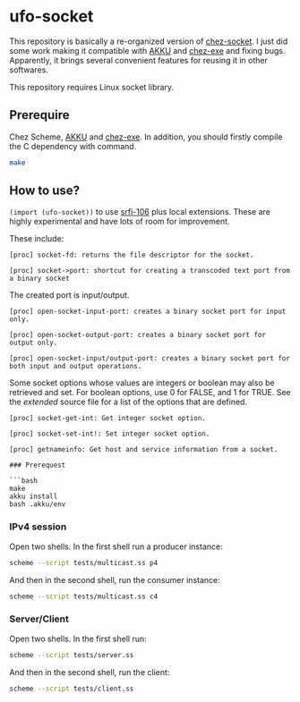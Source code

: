 # ufo-socket

This repository is basically a re-organized version of [chez-socket](https://github.com/akce/chez-socket). I just did some work making it compatible with [AKKU](https://akkuscm.org/) and [chez-exe](https://github.com/gwatt/chez-exe) and fixing bugs. Apparently, it brings several convenient features for reusing it in other softwares.

This repository requires Linux socket library.

## Prerequire
Chez Scheme, [AKKU](https://akkuscm.org/) and [chez-exe](https://github.com/gwatt/chez-exe). In addition, you should firstly compile the C dependency with command.

```bash 
make
```

## How to use?

`(import (ufo-socket))` to use [srfi-106](https://srfi.schemers.org/srfi-106/) plus local extensions. These are highly experimental and have lots of room for improvement.

These include:

```
[proc] socket-fd: returns the file descriptor for the socket.
```
```
[proc] socket->port: shortcut for creating a transcoded text port from a binary socket
```
The created port is input/output.
```
[proc] open-socket-input-port: creates a binary socket port for input only.
```
```
[proc] open-socket-output-port: creates a binary socket port for output only.
```
```
[proc] open-socket-input/output-port: creates a binary socket port for both input and output operations.
```
Some socket options whose values are integers or boolean may also be retrieved and set. For boolean options, use 0 for FALSE, and 1 for TRUE.
See the *extended* source file for a list of the options that are defined.
```
[proc] socket-get-int: Get integer socket option.
```
```
[proc] socket-set-int!: Set integer socket option.
```
```
[proc] getnameinfo: Get host and service information from a socket.

### Prerequest

```bash 
make
akku install
bash .akku/env
```

### IPv4 session
Open two shells. In the first shell run a producer instance:
```sh
scheme --script tests/multicast.ss p4
```
And then in the second shell, run the consumer instance:
```sh
scheme --script tests/multicast.ss c4
```

### Server/Client 
Open two shells. In the first shell run:
```sh
scheme --script tests/server.ss 
```

And then in the second shell, run the client:

```sh
scheme --script tests/client.ss 
```